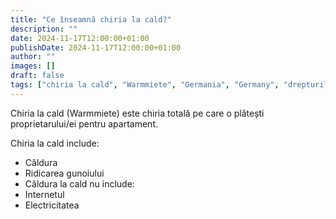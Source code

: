 ```yaml
---
title: "Ce înseamnă chiria la cald?"
description: ""
date: 2024-11-17T12:00:00+01:00
publishDate: 2024-11-17T12:00:00+01:00
author: ""
images: []
draft: false
tags: ["chiria la cald", "Warmmiete", "Germania", "Germany", "drepturile chiriașilor"]
---
```


Chiria la cald (Warmmiete) este chiria totală pe care o plătești proprietarului/ei pentru apartament.

Chiria la cald include:
- Căldura
- Ridicarea gunoiului
- Căldura la cald nu include:
- Internetul
- Electricitatea

